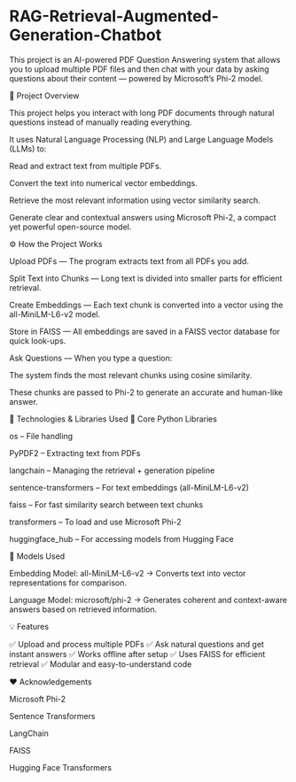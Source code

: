 # RAG-Retrieval-Augmented-Generation-Chatbot
This project is an AI-powered PDF Question Answering system that allows you to upload multiple PDF files and then chat with your data by asking questions about their content — powered by Microsoft’s Phi-2 model.

🚀 Project Overview

This project helps you interact with long PDF documents through natural questions instead of manually reading everything.

It uses Natural Language Processing (NLP) and Large Language Models (LLMs) to:

Read and extract text from multiple PDFs.

Convert the text into numerical vector embeddings.

Retrieve the most relevant information using vector similarity search.

Generate clear and contextual answers using Microsoft Phi-2, a compact yet powerful open-source model.

⚙️ How the Project Works

Upload PDFs — The program extracts text from all PDFs you add.

Split Text into Chunks — Long text is divided into smaller parts for efficient retrieval.

Create Embeddings — Each text chunk is converted into a vector using the all-MiniLM-L6-v2 model.

Store in FAISS — All embeddings are saved in a FAISS vector database for quick look-ups.

Ask Questions — When you type a question:

The system finds the most relevant chunks using cosine similarity.

These chunks are passed to Phi-2 to generate an accurate and human-like answer.

🧩 Technologies & Libraries Used
🔹 Core Python Libraries

os – File handling

PyPDF2 – Extracting text from PDFs

langchain – Managing the retrieval + generation pipeline

sentence-transformers – For text embeddings (all-MiniLM-L6-v2)

faiss – For fast similarity search between text chunks

transformers – To load and use Microsoft Phi-2

huggingface_hub – For accessing models from Hugging Face

🔹 Models Used

Embedding Model: all-MiniLM-L6-v2
→ Converts text into vector representations for comparison.

Language Model: microsoft/phi-2
→ Generates coherent and context-aware answers based on retrieved information.

💡 Features

✅ Upload and process multiple PDFs
✅ Ask natural questions and get instant answers
✅ Works offline after setup
✅ Uses FAISS for efficient retrieval
✅ Modular and easy-to-understand code

❤️ Acknowledgements

Microsoft Phi-2

Sentence Transformers

LangChain

FAISS

Hugging Face Transformers
